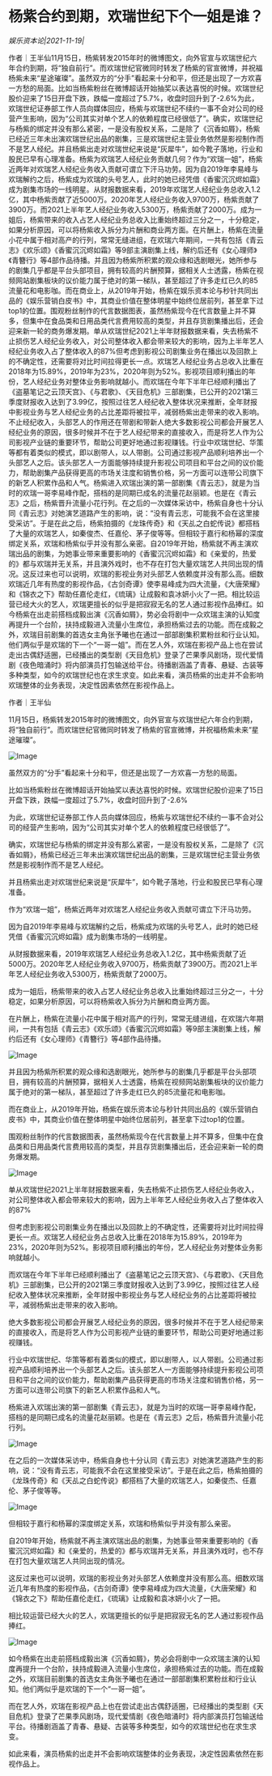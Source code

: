 # 杨紫合约到期，欢瑞世纪下个一姐是谁？

*娱乐资本论|2021-11-19|*

作者｜王半仙11月15日，杨紫转发2015年时的微博图文，向外官宣与欢瑞世纪六年合约到期，将“独自前行”。而欢瑞世纪官微同时转发了杨紫的官宣微博，并祝福杨紫未来“星途璀璨”。虽然双方的“分手”看起来十分和平，但还是出现了一方欢喜一方愁的局面。比如当杨紫粉丝在微博超话开始抽奖以表达喜悦的时候。欢瑞世纪股价迎来了15日开盘下跌，跌幅一度超过了5.7%，收盘时回升到了-2.6%为此，欢瑞世纪证券部工作人员向媒体回应，杨紫与欢瑞世纪不续约一事不会对公司的经营产生影响，因为“公司其实对单个艺人的依赖程度已经很低了”。确实，欢瑞世纪与杨紫的绑定并没有那么紧密，一是没有股权关系，二是除了《沉香如屑》，杨紫已经近三年未出演欢瑞世纪出品的剧集，三是欢瑞世纪主营业务依然是影视制作而不是艺人经纪。并且杨紫出走对欢瑞世纪来说是“灰犀牛”，如今靴子落地，行业和股民已早有心理准备。杨紫为欢瑞艺人经纪业务贡献几何？作为“欢瑞一姐”，杨紫近两年对欢瑞艺人经纪业务收入贡献可谓立下汗马功劳。因为自2019年李易峰与欢瑞解约之后，杨紫成为欢瑞的头号艺人，此时的她已经凭借《香蜜沉沉烬如霜》成为剧集市场的一线明星。从财报数据来看，2019年欢瑞艺人经纪业务总收入1.2亿，其中杨紫贡献了近5000万。2020年艺人经纪业务收入9700万，杨紫贡献了3900万。而2021上半年艺人经纪业务收入5300万，杨紫贡献了2000万。成为一姐后，杨紫带来的收入占艺人经纪业务总收入比重始终超过三分之一，十分稳定，如果分析原因，可以将杨紫收入拆分为片酬和商业两方面。在片酬上，杨紫在流量小花中属于相对高产的行列，常常无缝进组，在欢瑞六年期间，一共有包括《青云志》《欢乐颂》《香蜜沉沉烬如霜》等9部主演剧集上线，解约后还有《女心理师》《青簪行》等4部作品待播。并且因为杨紫所积累的观众缘和选剧眼光，她所参与的剧集几乎都是平台头部项目，拥有较高的片酬预算，据相关人士透露，杨紫在视频网站剧集板块的议价能力属于绝对的第一梯队，甚至超过了许多走红已久的85流量花和电影咖。而在商业上，从2019年开始，杨紫在娱乐资本论与秒针共同出品的《娱乐营销白皮书》中，其商业价值在整体明星中始终位居前列，甚至拿下过top1的位置。围观粉丝制作的代言数据图表，虽然杨紫现今在代言数量上并不算多，但集中在食品类和日用品类代言费用较高的类型，并且存货剧集播出后，还会迎来新一轮的商务爆发期。单从欢瑞世纪2021上半年财报数据来看，失去杨紫不止损伤艺人经纪业务收入，对公司整体收入都会带来较大的影响，因为上半年艺人经纪业务收入占了整体收入的87%但考虑到影视公司剧集业务在播出以及回款上的不确定性，还需要将对比时间拉得更长一点。欢瑞艺人经纪业务占总收入比重在2018年为15.89%，2019年为23%，2020年则为52%。影视项目顺利播出的年份，艺人经纪业务对整体业务影响就越小。而欢瑞在今年下半年已经顺利播出了《盗墓笔记之云顶天宫》、《与君歌》、《天目危机》三部剧集，已公开的2021第三季度财报收入达到了3.99亿，按照过往艺人经纪收入整体状况来推断，全年财报中影视业务与艺人经纪业务的占比差距将被拉平，减弱杨紫出走带来的收入影响。不止经纪收入，头部艺人的作用还在带剧和带新人绝大多数影视公司都会开展艺人经纪业务的原因，很多时候并不在于艺人经纪带来的直接收入，而是将艺人作为公司影视产业链的重要环节，帮助公司更好地通过影视赚钱。行业中欢瑞世纪、华策等都有着类似的模式，即以剧带人，以人带剧。公司通过影视产品顺利培养出一个头部艺人之后。该头部艺人一方面能够持续提升影视公司项目和平台之间的议价能力，帮助剧集产品获得更高的市场关注度和销售价格，另一方面可以连带公司旗下的新艺人积累作品和人气。杨紫进入欢瑞出演的第一部剧集《青云志》，就是为当时的欢瑞一哥李易峰作配，搭档的是同期已成名的流量花赵丽颖。也是在《青云志》之后，杨紫晋升流量小花行列。在之后的一次媒体采访中，杨紫自身也十分认同《青云志》对她演艺道路产生的影响，说：“没有青云志，可能我不会在这里接受采访”。于是在此之后，杨紫拍摄的《龙珠传奇》和《天乩之白蛇传说》都搭档了大量的欢瑞艺人，如秦俊杰、任嘉伦、茅子俊等等。但相较于嘉行和杨幂的深度绑定关系，欢瑞和杨紫似乎并没有那么亲密。自2019年开始，杨紫就不再主演欢瑞出品的剧集，为她事业带来重要影响的《香蜜沉沉烬如霜》和《亲爱的，热爱的》都与欢瑞并无关系，并且演外戏时，也不存在打包大量欢瑞艺人共同出现的情况。这反过来也可以说明，欢瑞的影视业务对头部艺人依赖度并没有那么高。细数欢瑞近几年有热度的影视作品，《古剑奇谭》使李易峰成为四大流量，《大唐荣耀》和《锦衣之下》帮助任嘉伦走红，《琉璃》让成毅和袁冰妍小火了一把。相比较运营已经大火的艺人，欢瑞更擅长的似乎是把寂寂无名的艺人通过影视作品捧红。如今杨紫在出走前搭档成毅出演《沉香如屑》，势必会将剧中一众欢瑞主演的认知度再提升一个台阶，扶持成毅进入流量小生席位，承担杨紫过去的功能。而在成毅之外，欢瑞目前剧集的首选女主角张予曦也在通过一部部剧集积累粉丝和行业认知。他们两似乎是欢瑞的下一个“一哥一姐”。而在艺人外，欢瑞在影视产品上也在尝试走出古偶舒适圈，已经播出的类型剧《天目危机》登录了芒果季风剧场，现代爱情剧《夜色暗涌时》将内部演员打包输送给平台。待播剧涵盖了青春、悬疑、古装等多种类型，如今的欢瑞世纪也在求生求变。如此来看，演员杨紫的出走并不会影响欢瑞整体的业务表现，决定性因素依然在影视作品上。

作者｜王半仙

11月15日，杨紫转发2015年时的微博图文，向外官宣与欢瑞世纪六年合约到期，将“独自前行”。而欢瑞世纪官微同时转发了杨紫的官宣微博，并祝福杨紫未来“星途璀璨”。

![Image](https://p6.toutiaoimg.com/origin/pgc-image/a922401366a84c8f867a9dc622180864.png?from=pc)

虽然双方的“分手”看起来十分和平，但还是出现了一方欢喜一方愁的局面。

比如当杨紫粉丝在微博超话开始抽奖以表达喜悦的时候。欢瑞世纪股价迎来了15日开盘下跌，跌幅一度超过了5.7%，收盘时回升到了-2.6%

为此，欢瑞世纪证券部工作人员向媒体回应，杨紫与欢瑞世纪不续约一事不会对公司的经营产生影响，因为“公司其实对单个艺人的依赖程度已经很低了”。

确实，欢瑞世纪与杨紫的绑定并没有那么紧密，一是没有股权关系，二是除了《沉香如屑》，杨紫已经近三年未出演欢瑞世纪出品的剧集，三是欢瑞世纪主营业务依然是影视制作而不是艺人经纪。

并且杨紫出走对欢瑞世纪来说是“灰犀牛”，如今靴子落地，行业和股民已早有心理准备。

作为“欢瑞一姐”，杨紫近两年对欢瑞艺人经纪业务收入贡献可谓立下汗马功劳。

因为自2019年李易峰与欢瑞解约之后，杨紫成为欢瑞的头号艺人，此时的她已经凭借《香蜜沉沉烬如霜》成为剧集市场的一线明星。

从财报数据来看，2019年欢瑞艺人经纪业务总收入1.2亿，其中杨紫贡献了近5000万。2020年艺人经纪业务收入9700万，杨紫贡献了3900万。而2021上半年艺人经纪业务收入5300万，杨紫贡献了2000万。

成为一姐后，杨紫带来的收入占艺人经纪业务总收入比重始终超过三分之一，十分稳定，如果分析原因，可以将杨紫收入拆分为片酬和商业两方面。

在片酬上，杨紫在流量小花中属于相对高产的行列，常常无缝进组，在欢瑞六年期间，一共有包括《青云志》《欢乐颂》《香蜜沉沉烬如霜》等9部主演剧集上线，解约后还有《女心理师》《青簪行》等4部作品待播。

![Image](https://p6.toutiaoimg.com/origin/pgc-image/6ab5ec1c50ad4c66a59401c1edc04c2c.png?from=pc)

并且因为杨紫所积累的观众缘和选剧眼光，她所参与的剧集几乎都是平台头部项目，拥有较高的片酬预算，据相关人士透露，杨紫在视频网站剧集板块的议价能力属于绝对的第一梯队，甚至超过了许多走红已久的85流量花和电影咖。

而在商业上，从2019年开始，杨紫在娱乐资本论与秒针共同出品的《娱乐营销白皮书》中，其商业价值在整体明星中始终位居前列，甚至拿下过top1的位置。

围观粉丝制作的代言数据图表，虽然杨紫现今在代言数量上并不算多，但集中在食品类和日用品类代言费用较高的类型，并且存货剧集播出后，还会迎来新一轮的商务爆发期。

![Image](https://p6.toutiaoimg.com/origin/pgc-image/f1b85686ccdd4654ba4f29a2298e9bf3.png?from=pc)

单从欢瑞世纪2021上半年财报数据来看，失去杨紫不止损伤艺人经纪业务收入，对公司整体收入都会带来较大的影响，因为上半年艺人经纪业务收入占了整体收入的87%

但考虑到影视公司剧集业务在播出以及回款上的不确定性，还需要将对比时间拉得更长一点。欢瑞艺人经纪业务占总收入比重在2018年为15.89%，2019年为23%，2020年则为52%。影视项目顺利播出的年份，艺人经纪业务对整体业务影响就越小。

而欢瑞在今年下半年已经顺利播出了《盗墓笔记之云顶天宫》、《与君歌》、《天目危机》三部剧集，已公开的2021第三季度财报收入达到了3.99亿，按照过往艺人经纪收入整体状况来推断，全年财报中影视业务与艺人经纪业务的占比差距将被拉平，减弱杨紫出走带来的收入影响。

绝大多数影视公司都会开展艺人经纪业务的原因，很多时候并不在于艺人经纪带来的直接收入，而是将艺人作为公司影视产业链的重要环节，帮助公司更好地通过影视赚钱。

行业中欢瑞世纪、华策等都有着类似的模式，即以剧带人，以人带剧。公司通过影视产品顺利培养出一个头部艺人之后。该头部艺人一方面能够持续提升影视公司项目和平台之间的议价能力，帮助剧集产品获得更高的市场关注度和销售价格，另一方面可以连带公司旗下的新艺人积累作品和人气。

杨紫进入欢瑞出演的第一部剧集《青云志》，就是为当时的欢瑞一哥李易峰作配，搭档的是同期已成名的流量花赵丽颖。也是在《青云志》之后，杨紫晋升流量小花行列。

![Image](https://p6.toutiaoimg.com/origin/pgc-image/c134fb3958584d36b27f122f2b13c3d1.png?from=pc)

在之后的一次媒体采访中，杨紫自身也十分认同《青云志》对她演艺道路产生的影响，说：“没有青云志，可能我不会在这里接受采访”。于是在此之后，杨紫拍摄的《龙珠传奇》和《天乩之白蛇传说》都搭档了大量的欢瑞艺人，如秦俊杰、任嘉伦、茅子俊等等。

![Image](https://p6.toutiaoimg.com/origin/pgc-image/331714d7923943b6a34fdb266a8e1d20.png?from=pc)

但相较于嘉行和杨幂的深度绑定关系，欢瑞和杨紫似乎并没有那么亲密。

自2019年开始，杨紫就不再主演欢瑞出品的剧集，为她事业带来重要影响的《香蜜沉沉烬如霜》和《亲爱的，热爱的》都与欢瑞并无关系，并且演外戏时，也不存在打包大量欢瑞艺人共同出现的情况。

这反过来也可以说明，欢瑞的影视业务对头部艺人依赖度并没有那么高。细数欢瑞近几年有热度的影视作品，《古剑奇谭》使李易峰成为四大流量，《大唐荣耀》和《锦衣之下》帮助任嘉伦走红，《琉璃》让成毅和袁冰妍小火了一把。

相比较运营已经大火的艺人，欢瑞更擅长的似乎是把寂寂无名的艺人通过影视作品捧红。

![Image](https://p6.toutiaoimg.com/origin/pgc-image/bf8d6c67b8674f76b586ec41965ba9b5.png?from=pc)

如今杨紫在出走前搭档成毅出演《沉香如屑》，势必会将剧中一众欢瑞主演的认知度再提升一个台阶，扶持成毅进入流量小生席位，承担杨紫过去的功能。而在成毅之外，欢瑞目前剧集的首选女主角张予曦也在通过一部部剧集积累粉丝和行业认知。他们两似乎是欢瑞的下一个“一哥一姐”。

而在艺人外，欢瑞在影视产品上也在尝试走出古偶舒适圈，已经播出的类型剧《天目危机》登录了芒果季风剧场，现代爱情剧《夜色暗涌时》将内部演员打包输送给平台。待播剧涵盖了青春、悬疑、古装等多种类型，如今的欢瑞世纪也在求生求变。

如此来看，演员杨紫的出走并不会影响欢瑞整体的业务表现，决定性因素依然在影视作品上。

